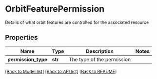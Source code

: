 # OrbitFeaturePermission

Details of what orbit features are controlled for the associated resource
## Properties
Name | Type | Description | Notes
------------ | ------------- | ------------- | -------------
**permission_type** | **str** | The type of the permission | 

[[Back to Model list]](../README.md#documentation-for-models) [[Back to API list]](../README.md#documentation-for-api-endpoints) [[Back to README]](../README.md)


